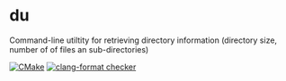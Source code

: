 # du

Command-line utiltity for retrieving directory information (directory size, number of of files an sub-directories)

[![CMake](https://github.com/KeyWorksRW/du/actions/workflows/cmake.yml/badge.svg)](https://github.com/KeyWorksRW/du/actions/workflows/cmake.yml)
[![clang-format checker](https://github.com/KeyWorksRW/du/actions/workflows/test_clang_format.yml/badge.svg)](https://github.com/KeyWorksRW/du/actions/workflows/test_clang_format.yml)
